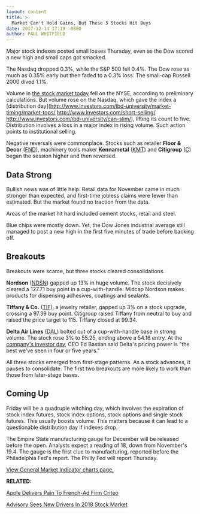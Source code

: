```yaml
---
layout: content
title: >-
  Market Can't Hold Gains, But These 3 Stocks Hit Buys
date: 2017-12-14 17:19 -0800
author: PAUL WHITFIELD
---
```






Major stock indexes posted small losses Thursday, even as the Dow scored a new high and small caps got smacked.




 The Nasdaq dropped 0.3%, while the S&P 500 fell 0.4%. The Dow rose as much as 0.35% early but then faded to a 0.3% loss. The small-cap Russell 2000 dived 1.1%.


Volume in [the stock market today](https://www.investors.com/category/market-trend/stock-market-today/) fell on the NYSE, according to preliminary calculations. But volume rose on the Nasdaq, which gave the index a [distribution day](http://www.investors.com/ibd-university/market-timing/market-tops/ http://www.investors.com/short-selling/ http://www.investors.com/ibd-university/can-slim/), lifting its count to five. Distribution involves a loss in a major index in rising volume. Such action points to institutional selling.


Negative reversals were commonplace. Stocks such as retailer **Floor & Decor** ([FND](https://research.investors.com/quote.aspx?symbol=FND)), machinery tools maker **Kennametal** ([KMT](https://research.investors.com/quote.aspx?symbol=KMT)) and **Citigroup** ([C](https://research.investors.com/quote.aspx?symbol=C)) began the session higher and then reversed.


Data Strong
-----------


Bullish news was of little help. Retail data for November came in much stronger than expected, and first-time jobless claims were fewer than estimated. But the market found no traction from the data.


Areas of the market hit hard included cement stocks, retail and steel.


Blue chips were mostly down. Yet, the Dow Jones industrial average still managed to post a new high in the first five minutes of trade before backing off.


Breakouts
---------


Breakouts were scarce, but three stocks cleared consolidations.


**Nordson** ([NDSN](https://research.investors.com/quote.aspx?symbol=NDSN)) gapped up 13% in huge volume. The stock decisively cleared a 127.71 buy point in a cup-with-handle. Midcap Nordson makes products for dispensing adhesives, coatings and sealants.


**Tiffany & Co.** ([TIF](https://research.investors.com/quote.aspx?symbol=TIF)), a jewelry retailer, gapped up 3% on a stock upgrade, crossing a 97.39 buy point. Citigroup raised Tiffany from neutral to buy and raised the price target to 115. Tiffany closed at 99.34.


**Delta Air Lines** ([DAL](https://research.investors.com/quote.aspx?symbol=DAL)) bolted out of a cup-with-handle base in strong volume. The stock rose 3% to 55.25, ending above a 54.16 entry. At the [company's investor day](https://www.investors.com/news/delta-jumps-into-buy-zone-on-bullish-revenue-outlook-at-investor-day/), CEO Ed Bastian said Delta's pricing power is "the best we've seen in four or five years."


All three stocks emerged from first-stage patterns. As a stock advances, it pauses to consolidate. The first two breakouts are more likely to work than those from later-stage bases.


Coming Up
---------


Friday will be a quadruple witching day, which involves the expiration of stock index futures, stock index options, stock options and single stock futures. This usually boosts volume. This matters because it can lead to a questionable distribution day if indexes drop.


The Empire State manufacturing gauge for December will be released before the open. Analysts expect a reading of 18, down from November's 19.4. The gauge is the first clue to manufacturing, reported before the Philadelphia Fed's report. The Philly Fed will report Thursday.


[View General Market Indicator charts page.](https://www.investors.com/wp-content/uploads/2017/12/IBD1412152603GMI.pdf)


**RELATED:**


[Apple Delivers Pain To French-Ad Firm Criteo](https://www.investors.com/news/technology/apples-consumer-privacy-push-smacks-targeted-ad-firm-criteo/)


[Advisory Sees New Drivers In 2018 Stock Market](https://www.investors.com/stock-lists/stock-spotlight/advisory-sees-new-drivers-in-2018-stock-market/)




